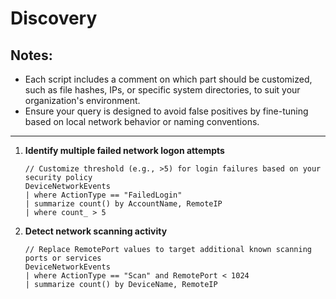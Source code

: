 # Discovery

## Notes:
- Each script includes a comment on which part should be customized, such as file hashes, IPs, or specific system directories, to suit your organization's environment.
- Ensure your query is designed to avoid false positives by fine-tuning based on local network behavior or naming conventions.

---

1. **Identify multiple failed network logon attempts**
   ```kql
   // Customize threshold (e.g., >5) for login failures based on your security policy
   DeviceNetworkEvents
   | where ActionType == "FailedLogin"
   | summarize count() by AccountName, RemoteIP
   | where count_ > 5
   ```

2. **Detect network scanning activity**
   ```kql
   // Replace RemotePort values to target additional known scanning ports or services
   DeviceNetworkEvents
   | where ActionType == "Scan" and RemotePort < 1024
   | summarize count() by DeviceName, RemoteIP
   ```
